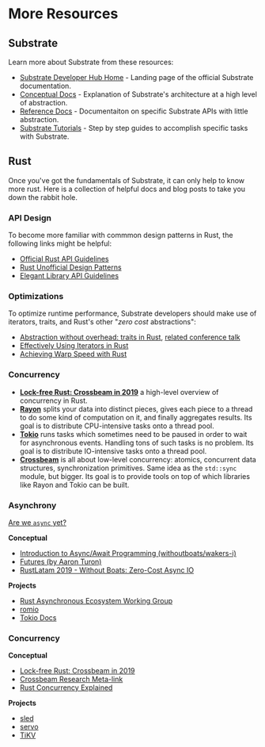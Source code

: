 # More Resources

## Substrate

Learn more about Substrate from these resources:

-   [Substrate Developer Hub Home](https://substrate.dev) - Landing page of the official Substrate
    documentation.
-   [Conceptual Docs](https://substrate.dev/docs) - Explanation of Substrate's architecture at a
    high level of abstraction.
-   [Reference Docs](https://substrate.dev/rustdocs) - Documentaiton on specific Substrate APIs with
    little abstraction.
-   [Substrate Tutorials](https://substrate.dev/tutorials) - Step by step guides to accomplish
    specific tasks with Substrate.

<!-- Reminder: There is a _lot_ more potential content for this section in drafts/dessert.md -->

## Rust

Once you've got the fundamentals of Substrate, it can only help to know more rust. Here is a
collection of helpful docs and blog posts to take you down the rabbit hole.

### API Design

To become more familiar with commmon design patterns in Rust, the following links might be helpful:

-   [Official Rust API Guidelines](https://rust-lang.github.io/api-guidelines/about.html)
-   [Rust Unofficial Design Patterns](https://github.com/rust-unofficial/patterns)
-   [Elegant Library API Guidelines](https://deterministic.space/elegant-apis-in-rust.html)

### Optimizations

To optimize runtime performance, Substrate developers should make use of iterators, traits, and
Rust's other "_zero cost_ abstractions":

-   [Abstraction without overhead: traits in Rust](https://blog.rust-lang.org/2015/05/11/traits.html),
    [related conference talk](https://www.youtube.com/watch?v=Sn3JklPAVLk)
-   [Effectively Using Iterators in Rust](https://hermanradtke.com/2015/06/22/effectively-using-iterators-in-rust.html)
-   [Achieving Warp Speed with Rust](http://troubles.md/posts/rust-optimization/)

### Concurrency

-   **[Lock-free Rust: Crossbeam in 2019](https://stjepang.github.io/2019/01/29/lock-free-rust-crossbeam-in-2019.html)**
    a high-level overview of concurrency in Rust.
-   **[Rayon](https://github.com/rayon-rs/rayon)** splits your data into distinct pieces, gives each
    piece to a thread to do some kind of computation on it, and finally aggregates results. Its goal
    is to distribute CPU-intensive tasks onto a thread pool.
-   **[Tokio](https://github.com/tokio-rs/tokio)** runs tasks which sometimes need to be paused in
    order to wait for asynchronous events. Handling tons of such tasks is no problem. Its goal is to
    distribute IO-intensive tasks onto a thread pool.
-   **[Crossbeam](https://github.com/crossbeam-rs/crossbeam)** is all about low-level concurrency:
    atomics, concurrent data structures, synchronization primitives. Same idea as the `std::sync`
    module, but bigger. Its goal is to provide tools on top of which libraries like Rayon and Tokio
    can be built.

### Asynchrony

[Are we `async` yet?](https://areweasyncyet.rs/)

**Conceptual**

-   [Introduction to Async/Await Programming (withoutboats/wakers-i)](https://boats.gitlab.io/blog/post/wakers-i/)
-   [Futures (by Aaron Turon)](https://aturon.github.io/tech/2016/08/11/futures/)
-   [RustLatam 2019 - Without Boats: Zero-Cost Async IO](https://www.youtube.com/watch?v=skos4B5x7qE)

**Projects**

-   [Rust Asynchronous Ecosystem Working Group](https://github.com/rustasync)
-   [romio](https://github.com/withoutboats/romio)
-   [Tokio Docs](https://tokio.rs/docs/overview/)

### Concurrency

**Conceptual**

-   [Lock-free Rust: Crossbeam in 2019](https://stjepang.github.io/2019/01/29/lock-free-rust-crossbeam-in-2019.html)
-   [Crossbeam Research Meta-link](https://github.com/crossbeam-rs/rfcs/wiki)
-   [Rust Concurrency Explained](https://www.youtube.com/watch?v=Dbytx0ivH7Q)

**Projects**

-   [sled](https://github.com/spacejam/sled)
-   [servo](https://github.com/servo/servo)
-   [TiKV](https://github.com/tikv/tikv)
